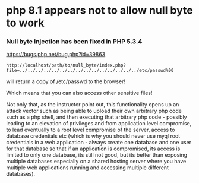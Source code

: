 # php 8.1 appears not to allow null byte to work

### Null byte injection has been fixed in PHP 5.3.4

https://bugs.php.net/bug.php?id=39863


```
http://localhost/path/to/null_byte/index.php?file=../../../../../../../../../../../../../../../etc/passwd%00
```

will return a copy of /etc/passwd to the browser!

Which means that you can also access other sensitive files!

Not only that, as the instructor point out, this functionality opens up an attack vector such as being able to upload their own arbitrary php code such as a php shell, and then executing that arbitrary php code - possibly leading to an elevation of privileges and from application level compromise, to lead eventually to a root level compromise of the server, access to database credentials etc (which is why you should never use myql root credentials in a web application - always create one database and one user for that database so that if an application is compromised, its access is limited to only one database, its still not good, but its better than exposing multiple databases especially on a shared hosting server where you have multiple web applications running and accessing multiple different databases).